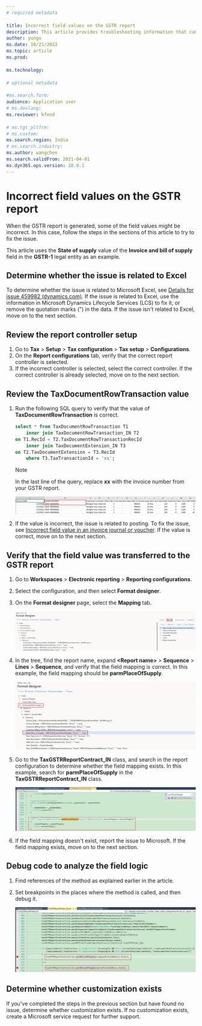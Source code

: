 ```yaml
---
# required metadata

title: Incorrect field values on the GSTR report
description: This article provides troubleshooting information that can help when field values on the generated GSTR report are incorrect.
author: yungu
ms.date: 10/21/2022
ms.topic: article
ms.prod: 

ms.technology: 

# optional metadata

#ms.search.form:
audience: Application user
# ms.devlang: 
ms.reviewer: kfend

# ms.tgt_pltfrm: 
# ms.custom: 
ms.search.region: India
# ms.search.industry: 
ms.author: wangchen
ms.search.validFrom: 2021-04-01
ms.dyn365.ops.version: 10.0.1
---
```


# Incorrect field values on the GSTR report

When the GSTR report is generated, some of the field values might be incorrect. In this case, follow the steps in the sections of this article to try to fix the issue.

This article uses the **State of supply** value of the **Invoice and bill of supply** field in the **GSTR-1** legal entity as an example.

## Determine whether the issue is related to Excel

To determine whether the issue is related to Microsoft Excel, see [Details for issue 459982 (dynamics.com)](https://fix.lcs.dynamics.com/Issue/Details?bugId=459982&dbType=3&qc=38e839da1be8c7ec9b71b65e4c8607efe79c434c1c3dbcd2e1d86b9ba08b78a0). If the issue is related to Excel, use the information in Microsoft Dynamics Lifecycle Services (LCS) to fix it, or remove the quotation marks (") in the data. If the issue isn't related to Excel, move on to the next section.

## Review the report controller setup

1. Go to **Tax** \> **Setup** \> **Tax configuration** \> **Tax setup** \> **Configurations**.
2. On the **Report configurations** tab, verify that the correct report controller is selected.
3. If the incorrect controller is selected, select the correct controller. If the correct controller is already selected, move on to the next section.

## Review the TaxDocumentRowTransaction value

1. Run the following SQL query to verify that the value of **TaxDocumentRowTransaction** is correct.

    ```sql
    select * from TaxDocumentRowTransaction T1 
        inner join TaxDocumentRowTransaction_IN T2
    on T1.RecId = T2.TaxDocumentRowTransactionRecId
        inner join TaxDocumentExtension_IN T3
    on T2.TaxDocumentExtension = T3.RecId
        where T3.TaxTransactionId = 'xx'; 
    ```

    > [!NOTE]
    > In the last line of the query, replace **xx** with the invoice number from your GSTR report.
    >
    > [![Invoice number in a generated GSTR report.](./media/field-value-incorrect-in-GSTR-report-result-Picture2.png)](./media/field-value-incorrect-in-GSTR-report-result-Picture2.png)

1. If the value is incorrect, the issue is related to posting. To fix the issue, see [Incorrect field value in an invoice journal or voucher](./apac-ind-GST-troubleshooting-invoice-journal-wrong.md). If the value is correct, move on to the next section.

## Verify that the field value was transferred to the GSTR report

1. Go to **Workspaces** \> **Electronic reporting** \> **Reporting configurations**.
2. Select the configuration, and then select **Format designer**.
3. On the **Format designer** page, select the **Mapping** tab.

    [![Mapping tab on the Format designer page.](./media/field-value-incorrect-in-GSTR-report-result-Picture3.png)](./media/field-value-incorrect-in-GSTR-report-result-Picture3.png)

4. In the tree, find the report name, expand **\<Report name\>** \> **Sequence** \> **Lines** \> **Sequence**, and verify that the field mapping is correct. In this example, the field mapping should be **parmPlaceOfSupply**.

    [![Field mapping in the expanded tree.](./media/field-value-incorrect-in-GSTR-report-result-Picture4.png)](./media/field-value-incorrect-in-GSTR-report-result-Picture4.png)

5. Go to the **TaxGSTRReportContract_IN** class, and search in the report configuration to determine whether the field mapping exists. In this example, search for **parmPlaceOfSupply** in the **TaxGSTRReportContract_IN** class.

    [![Field mapping in the TaxGSTRReportContract_IN class.](./media/field-value-incorrect-in-GSTR-report-result-Picture5.png)](./media/field-value-incorrect-in-GSTR-report-result-Picture5.png)

6. If the field mapping doesn't exist, report the issue to Microsoft. If the field mapping exists, move on to the next section.

## Debug code to analyze the field logic

1. Find references of the method as explained earlier in the article.
2. Set breakpoints in the places where the method is called, and then debug it.

    [![Breakpoints in references.](./media/field-value-incorrect-in-GSTR-report-result-Picture6.png)](./media/field-value-incorrect-in-GSTR-report-result-Picture6.png)

## Determine whether customization exists

If you've completed the steps in the previous section but have found no issue, determine whether customization exists. If no customization exists, create a Microsoft service request for further support.
